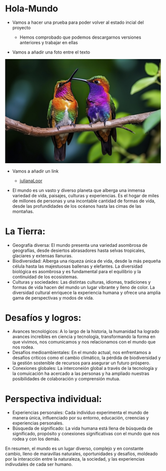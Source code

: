 # Hola-Mundo

- Vamos a hacer una prueba para poder volver al estado incial del proyecto
  - Hemos comprobado que podemos descargarnos versiones anteriores y trabajar en ellas

- Vamos a añadir una foto entre el texto

![Imagen de colibries](Hola_Mundo/colibri.jpg)

- Vamos a añadir un link
  - [julianaLoor](https://github.com/julianaLoor/Hola-Mundo)


- El mundo es un vasto y diverso planeta que alberga una inmensa variedad de vida, paisajes, culturas y experiencias. Es el hogar de miles de millones de personas y una incontable cantidad de formas de vida, desde las profundidades de los océanos hasta las cimas de las montañas.

# La Tierra:

- Geografía diversa: El mundo presenta una variedad asombrosa de geografías, desde desiertos abrasadores hasta selvas tropicales, glaciares y extensas llanuras.
- Biodiversidad: Alberga una riqueza única de vida, desde la más pequeña célula hasta las majestuosas ballenas y elefantes. La diversidad biológica es asombrosa y es fundamental para el equilibrio y la continuidad de los ecosistemas.
- Culturas y sociedades: Las distintas culturas, idiomas, tradiciones y formas de vida hacen del mundo un lugar vibrante y lleno de color. La diversidad cultural enriquece la experiencia humana y ofrece una amplia gama de perspectivas y modos de vida.

# Desafíos y logros:

- Avances tecnológicos: A lo largo de la historia, la humanidad ha logrado avances increíbles en ciencia y tecnología, transformando la forma en que vivimos, nos comunicamos y nos relacionamos con el mundo que nos rodea.
- Desafíos medioambientales: En el mundo actual, nos enfrentamos a desafíos críticos como el cambio climático, la pérdida de biodiversidad y la gestión sostenible de recursos para asegurar un futuro próspero.
- Conexiones globales: La interconeión global a través de la tecnología y la comuicación ha acercado a las personas y ha ampliado nuestras posibilidades de colaboración y comprensión mutua.

# Perspectiva individual:

- Experiencias personales: Cada individuo experimenta el mundo de manera única, influenciado por su entorno, educación, creencias y experiencias personales.
- Búsqueda de significado: La vida humana está llena de búsqueda de significado, propósito y conexiones significativas con el mundo que nos rodea y con los demás.

En resumen, el mundo es un lugar diverso, complejo y en constante cambio, lleno de maravillas naturales, oportunidades y desafíos, moldeado por la interacción entre la naturaleza, la sociedad, y las experiencias indivudales de cada ser humano.
